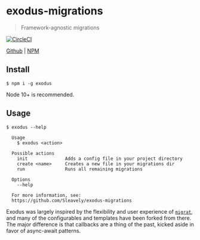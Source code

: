 # exodus-migrations

> Framework-agnostic migrations

[ ![CircleCI](https://img.shields.io/circleci/build/github/Sleavely/exodus-migrations?token=22848581bf01ecc38384dd7f568a8404e84c21d2) ](https://circleci.com/gh/Sleavely/exodus-migrations)

[Github](https://github.com/Sleavely/exodus-migrations) | [NPM](https://www.npmjs.com/package/exodus)

## Install

```
$ npm i -g exodus
```

Node 10+ is recommended.

## Usage

```
$ exodus --help

  Usage
    $ exodus <action>

  Possible actions
    init              Adds a config file in your project directory
    create <name>     Creates a new file in your migrations dir
    run               Runs all remaining migrations

  Options
    --help

  For more information, see:
  https://github.com/Sleavely/exodus-migrations
```

Exodus was largely inspired by the flexibility and user experience of [`migrat`](https://github.com/naturalatlas/migrat), and many of the configurables and templates have been forked from there. The major difference is that callbacks are a thing of the past, kicked aside in favor of async-await patterns.
